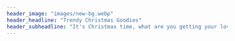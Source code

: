 ```yaml
---
header_image: "images/new-bg.webp"
header_headline: "Trendy Christmas Goodies"
header_subheadline: "It's Christmas time, what are you getting your loved ones?"
---
```

